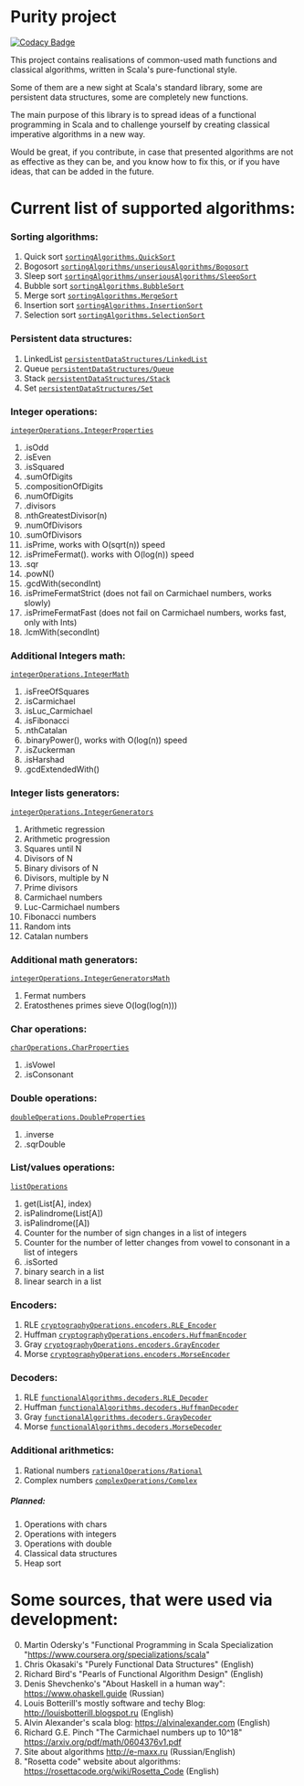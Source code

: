 

# Purity project 

[![Codacy Badge](https://api.codacy.com/project/badge/Grade/7b1a99f92fb34e7487bdaa1a145e3bc8)](https://app.codacy.com/app/ditekunov/Purity-Project?utm_source=github.com&utm_medium=referral&utm_content=ditekunov/Purity-Project&utm_campaign=badger)

This project contains realisations of common-used math functions and classical algorithms, written in Scala's pure-functional style.

Some of them are a new sight at Scala's standard library, some are persistent data structures, some are completely new functions.

The main purpose of this library is to spread ideas of a functional programming in Scala and to challenge yourself by creating classical imperative algorithms in a new way.

Would be great, if you contribute, in case that presented algorithms are not as effective as they can be, and you know how to fix this, or if you have ideas, that can be added in the future.

# Current list of supported algorithms:

### Sorting algorithms:
1) Quick sort [`sortingAlgorithms.QuickSort`](src/main/scala/sortingAlgorithms/QuickSort.scala)
2) Bogosort  [`sortingAlgorithms/unseriousAlgorithms/Bogosort`](src/main/scala/sortingAlgorithms/unseriousAlgorithms/Bogosort.scala)
3) Sleep sort [`sortingAlgorithms/unseriousAlgorithms/SleepSort`](src/main/scala/sortingAlgorithms/unseriousAlgorithms/SleepSort.scala)
4) Bubble sort [`sortingAlgorithms.BubbleSort`](src/main/scala/sortingAlgorithms/BubbleSort.scala)
5) Merge sort [`sortingAlgorithms.MergeSort`](src/main/scala/sortingAlgorithms/MergeSort.scala)
6) Insertion sort [`sortingAlgorithms.InsertionSort`](src/main/scala/sortingAlgorithms/InsertionSort.scala)
7) Selection sort [`sortingAlgorithms.SelectionSort`](src/main/scala/sortingAlgorithms/SelectionSort.scala)

### Persistent data structures:
1) LinkedList [`persistentDataStructures/LinkedList`](src/main/scala/persistentDataStructures/LinkedList.scala)
2) Queue [`persistentDataStructures/Queue`](src/main/scala/persistentDataStructures/Queue.scala)
3) Stack [`persistentDataStructures/Stack`](src/main/scala/persistentDataStructures/Stack.scala)
4) Set [`persistentDataStructures/Set`](src/main/scala/persistentDataStructures/Set.scala)

### Integer operations:
[`integerOperations.IntegerProperties`](src/main/scala/integerOperations/IntegerProperties.scala)
1) .isOdd 
2) .isEven
3) .isSquared
4) .sumOfDigits
5) .compositionOfDigits
6) .numOfDigits
7) .divisors
10) .nthGreatestDivisor(n)
11) .numOfDivisors
12) .sumOfDivisors
13) .isPrime, works with O(sqrt(n)) speed
14) .isPrimeFermat(). works with O(log(n)) speed
15) .sqr
16) .powN()
17) .gcdWith(secondInt)
18) .isPrimeFermatStrict (does not fail on Carmichael numbers, works slowly)
19) .isPrimeFermatFast (does not fail on Carmichael numbers, works fast, only with Ints)
20) .lcmWith(secondInt)

### Additional Integers math:
[`integerOperations.IntegerMath`](src/main/scala/integerOperations/IntegerMath.scala)
1) .isFreeOfSquares
2) .isCarmichael
3) .isLuc_Carmichael
4) .isFibonacci
5) .nthCatalan
6) .binaryPower(), works with O(log(n)) speed
7) .isZuckerman
8) .isHarshad
9) .gcdExtendedWith()

### Integer lists generators:
[`integerOperations.IntegerGenerators`](src/main/scala/integerOperations/IntegerGenerators.scala)
1) Arithmetic regression
2) Arithmetic progression
3) Squares until N
4) Divisors of N
5) Binary divisors of N
6) Divisors, multiple by N
7) Prime divisors
8) Carmichael numbers
9) Luc-Carmichael numbers
10) Fibonacci numbers
11) Random ints
12) Catalan numbers

### Additional math generators:
[`integerOperations.IntegerGeneratorsMath`](src/main/scala/integerOperations/IntegerGeneratorsMath.scala)
1) Fermat numbers
2) Eratosthenes primes sieve O(log(log(n)))

### Char operations:
[`charOperations.CharProperties`](src/main/scala/charOperations/CharProperties.scala)
1) .isVowel
2) .isConsonant

### Double operations:
[`doubleOperations.DoubleProperties`](src/main/scala/doubleOperations/DoubleProperties.scala)
1) .inverse
2) .sqrDouble

### List/values operations:
[`listOperations`](src/main/scala/listOperations)
1) get(List[A], index)
2) isPalindrome(List[A])
3) isPalindrome([A])
3) Counter for the number of sign changes in a list of integers
4) Counter for the number of letter changes from vowel to consonant in a list of integers
5) .isSorted
6) binary search in a list
7) linear search in a list

### Encoders:
1) RLE [`cryptographyOperations.encoders.RLE_Encoder`](src/main/scala/cryptographyOperations/encoders/RLE_Encoder.scala)
2) Huffman [`cryptographyOperations.encoders.HuffmanEncoder`](src/main/scala/cryptographyOperations/encoders/HuffmanEncoder.scala)
3) Gray [`cryptographyOperations.encoders.GrayEncoder`](src/main/scala/cryptographyOperations/encoders/GrayEncoder.scala)
4) Morse [`cryptographyOperations.encoders.MorseEncoder`](src/main/scala/cryptographyOperations/encoders/MorseEncoder.scala)

### Decoders:
1) RLE [`functionalAlgorithms.decoders.RLE_Decoder`](src/main/scala/cryptographyOperations/decoders/RLE_Decoder.scala)
2) Huffman [`functionalAlgorithms.decoders.HuffmanDecoder`](src/main/scala/cryptographyOperations/decoders/HuffmanDecoder.scala)
3) Gray [`functionalAlgorithms.decoders.GrayDecoder`](src/main/scala/cryptographyOperations/decoders/GrayDecoder.scala)
4) Morse [`functionalAlgorithms.decoders.MorseDecoder`](src/main/scala/cryptographyOperations/decoders/MorseDecoder.scala)

### Additional arithmetics:
1) Rational numbers [`rationalOperations/Rational`](src/main/scala/rationalOperations/Rational.scala)
2) Complex numbers [`complexOperations/Complex`](src/main/scala/complexOperations/Complex.scala)

##### Planned:
1) Operations with chars
2) Operations with integers
3) Operations with double
4) Classical data structures
5) Heap sort



# Some sources, that were used via development:

0) Martin Odersky's "Functional Programming in Scala Specialization "https://www.coursera.org/specializations/scala"
1) Chris Okasaki's "Purely Functional Data Structures" (English)
2) Richard Bird's "Pearls of Functional Algorithm Design" (English)
3) Denis Shevchenko's "About Haskell in a human way": https://www.ohaskell.guide (Russian)
4) Louis Botterill's mostly software and techy Blog: http://louisbotterill.blogspot.ru (English)
5) Alvin Alexander's scala blog: https://alvinalexander.com (English)
6) Richard G.E. Pinch "The Carmichael numbers up to 10^18" https://arxiv.org/pdf/math/0604376v1.pdf
7) Site about algorithms http://e-maxx.ru (Russian/English)
8) "Rosetta code" website about algorithms: https://rosettacode.org/wiki/Rosetta_Code (English)
